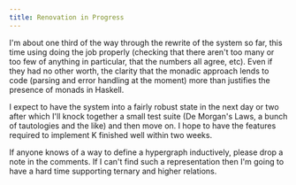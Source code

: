 ```yaml
---
title: Renovation in Progress
---
```

I'm about one third of the way through the rewrite of the system so far, this time using doing the job properly (checking that there aren't too many or too few of anything in particular, that the numbers all agree, etc). Even if they had no other worth, the clarity that the monadic approach lends to code (parsing and error handling at the moment) more than justifies the presence of monads in Haskell.

I expect to have the system into a fairly robust state in the next day or two after which I'll knock together a small test suite (De Morgan's Laws, a bunch of tautologies and the like) and then move on. I hope to have the features required to implement K finished well within two weeks.

If anyone knows of a way to define a hypergraph inductively, please drop a note in the comments. If I can't find such a representation then I'm going to have a hard time supporting ternary and higher relations.
